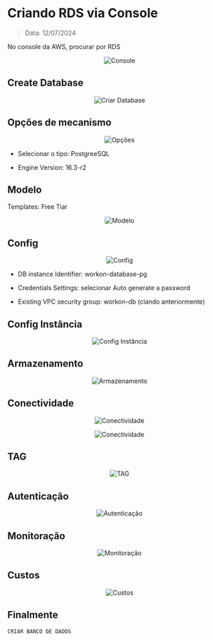 # Criando RDS via Console

> Data: 12/07/2024

No console da AWS, procurar por RDS

<div align="center">

![Console](../../../modulo4/images/console.png)

</div>

## Create Database


<div align="center">

![Criar Database](../../../modulo4/images/criar.png)

</div>

## Opções de mecanismo

<div align="center">

![Opções](../../../modulo4/images/opcoes.png)

</div>

- Selecionar o tipo: PostgreeSQL

- Engine Version: 16.3-r2

## Modelo

Templates: Free Tiar

<div align="center">

![Modelo](../../../modulo4/images/modelo.png)

</div>

## Config

<div align="center">

![Config](../../../modulo4/images/config.png)

</div>

- DB instance Identifier: workon-database-pg

- Credentials Settings: selecionar Auto generate a password

- Existing VPC security group: workon-db (ciando anteriormente)

## Config Instância

<div align="center">

![Config Instância](../../../modulo4/images/config-instancia.png)

</div>

## Armazenamento

<div align="center">

![Armazenamento](../../../modulo4/images/armazenamento.png)

</div>

## Conectividade

<div align="center">

![Conectividade](../../../modulo4/images/conectividade.png)

![Conectividade](../../../modulo4/images/conectividade2.png)

</div>

## TAG

<div align="center">

![TAG](../../../modulo4/images/tag.png)

</div>

## Autenticação

<div align="center">

![Autenticação](../../../modulo4/images/autentica.png)

</div>

## Monitoração

<div align="center">

![Monitoração](../../../modulo4/images/monitora.png)

</div>

## Custos

<div align="center">

![Custos](../../../modulo4/images/custos.png)

</div>

## Finalmente

`CRIAR BANCO DE DADOS`